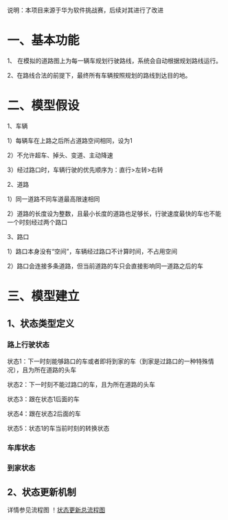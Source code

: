 说明：本项目来源于华为软件挑战赛，后续对其进行了改进

# 一、基本功能

1、 在模拟的道路图上为每一辆车规划行驶路线，系统会自动根据规划路线运行。

2、在路线合法的前提下，最终所有车辆按照规划的路线到达目的地。

# 二、模型假设

1、车辆

1）每辆车在上路之后所占道路空间相同，设为1

2）不允许超车、掉头、变道、主动降速

3）经过路口时，车辆行驶的优先顺序为：直行>左转>右转

2、道路

1）同一道路不同车道最高限速相同

2）道路的长度设为整数，且最小长度的道路也足够长，行驶速度最快的车也不能一个时刻经过两个路口

3、路口

1）路口本身没有“空间”，车辆经过路口不计算时间，不占用空间

2）路口会连接多条道路，但当前道路的车只会直接影响同一道路之后的车

# 三、模型建立

## 1、状态类型定义

### 路上行驶状态

 状态1：下一时刻能够路口的车或者即将到家的车（到家是过路口的一种特殊情况），且为所在道路的头车

 状态2：下一时刻不能过路口的车，且为所在道路的头车

 状态3：跟在状态1后面的车

 状态4：跟在状态2后面的车

 状态5：状态1的车当前时刻的转换状态

### 车库状态

### 到家状态

## 2、状态更新机制

详情参见流程图
！[状态更新总流程图](https://github.com/TriciaCX/TrafficManagement/blob/master/TrafficManagement_V2/%E6%B5%81%E7%A8%8B%E6%80%BB%E6%A1%86%E5%9B%BE.pdf)
